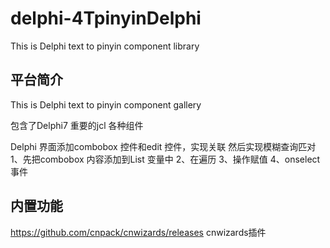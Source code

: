 # delphi-4TpinyinDelphi
This is Delphi text to pinyin component library


## 平台简介

This is Delphi text to pinyin component gallery

包含了Delphi7 重要的jcl 各种组件

Delphi 界面添加combobox 控件和edit 控件，实现关联 然后实现模糊查询匹对
1、先把combobox 内容添加到List <stringlist> 变量中
2、在遍历
3、操作赋值
4、onselect 事件


## 内置功能
https://github.com/cnpack/cnwizards/releases cnwizards插件